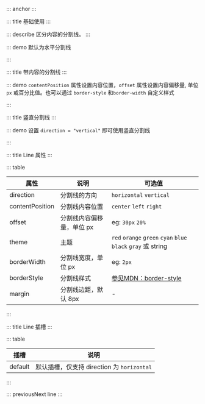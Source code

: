 ::: anchor
:::

::: title 基础使用
:::

::: describe 区分内容的分割线。
:::

::: demo 默认为水平分割线

<template>
<lay-space direction="vertical" fill>
  默认分割线
  <lay-line></lay-line>
  赤色分割线
  <lay-line theme="red"></lay-line>
  橙色分割线
  <lay-line theme="orange"></lay-line>
  墨绿分割线
  <lay-line theme="green"></lay-line>
  青色分割线
  <lay-line theme="cyan"></lay-line>
  蓝色分割线
  <lay-line theme="blue"></lay-line>
  黑色分割线
  <lay-line theme="black"></lay-line>
  自定义颜色
  <lay-line theme="#EEF08D"></lay-line>
</lay-space>
</template>

<script>
import { ref } from 'vue'

export default {
  setup() {

    return {
    }
  }
}
</script>

:::

::: title 带内容的分割线
:::

::: demo `contentPosition` 属性设置内容位置，`offset` 属性设置内容偏移量, 单位 `px` 或百分比值。也可以通过 `border-style` 和`border-width` 自定义样式

<template>
<lay-space direction="vertical" fill>
  <lay-line>🌲 🌲 🌲 🌲</lay-line>
  <lay-line contentPosition="left">left 默认</lay-line>
  <lay-line contentPosition="right" offset="8%">right 百分比</lay-line>
  <lay-line border-style="dashed" border-width="3px">自 定 义 宽 度 和 样 式</lay-line>
</lay-space>
</template>

<script>
</script>

:::


::: title 竖直分割线
:::

::: demo 设置 `direction = "vertical"` 即可使用竖直分割线

<template>
  默认分割线
  <lay-line direction="vertical"></lay-line>
  赤色分割线
  <lay-line direction="vertical" theme="red"></lay-line>
  橙色分割线
  <lay-line direction="vertical" theme="orange"></lay-line>
  墨绿分割线
  <lay-line direction="vertical" theme="green"></lay-line>
  青色分割线
  <lay-line direction="vertical" theme="cyan"></lay-line>
  蓝色分割线
  <lay-line direction="vertical" theme="blue"></lay-line>
  黑色分割线
  <lay-line direction="vertical" theme="black"></lay-line>
</template>

<script>
</script>

:::

::: title Line 属性
:::

::: table

| 属性  | 说明 | 可选值                               |
| ----- | ----------- | --------------------------------------------- |
| direction  | 分割线的方向 | `horizontal` `vertical`|
| contentPosition  | 分割线内容位置 | `center` `left` `right` |
| offset  | 分割线内容偏移量，单位 px | eg: `30px` `20%`|
| theme | 主题        | `red` `orange` `green` `cyan` `blue` `black` `gray` 或 string |
| borderWidth  | 分割线宽度，单位 px | eg: `2px`|
| borderStyle  | 分割线样式 | <a href="https://developer.mozilla.org/zh-CN/docs/Web/CSS/border-style">参见MDN：border-style</a> |
| margin | 分割线边距，默认 8px |- |

:::

::: title Line 插槽
:::

::: table

| 插槽 | 说明       |
| ------ | ---------- |
| default| 默认插槽，仅支持 direction 为 `horizontal`|

::: 

::: previousNext line
:::